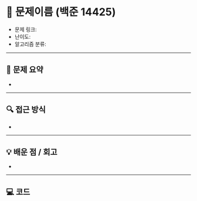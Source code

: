 # 📅  문제이름 (백준 14425)

<!-- 문제 링크 -->
- 문제 링크: []()
- 난이도: 
- 알고리즘 분류: 

---

## 📌 문제 요약

-

---

## 🔍 접근 방식

- 

---

## 💡 배운 점 / 회고

- 

---

## 💻 코드

```java

